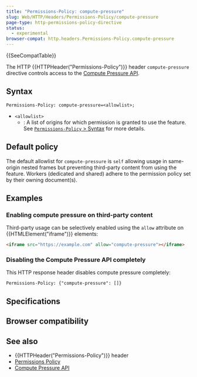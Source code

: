 ```yaml
---
title: "Permissions-Policy: compute-pressure"
slug: Web/HTTP/Headers/Permissions-Policy/compute-pressure
page-type: http-permissions-policy-directive
status:
  - experimental
browser-compat: http.headers.Permissions-Policy.compute-pressure
---
```


{{SeeCompatTable}}

The HTTP {{HTTPHeader("Permissions-Policy")}} header `compute-pressure` directive controls access to the [Compute Pressure API](/Web/API/Compute_Pressure_API).

## Syntax

```http
Permissions-Policy: compute-pressure=<allowlist>;
```

- `<allowlist>`
  - : A list of origins for which permission is granted to use the feature. See [`Permissions-Policy` > Syntax](/Web/HTTP/Headers/Permissions-Policy#syntax) for more details.

## Default policy

The default allowlist for `compute-pressure` is `self` allowing usage in same-origin nested frames but preventing third-party content from using the feature. Workers (dedicated and shared) adhere to the permission policy set by their owning document(s).

## Examples

### Enabling compute pressure on third-party content

Third-party usage can be selectively enabled using the `allow` attribute on {{HTMLElement("iframe")}} elements:

```html
<iframe src="https://example.com" allow="compute-pressure"></iframe>
```

### Disabling the Compute Pressure API completely

This HTTP response header disables compute pressure completely:

```http
Permissions-Policy: {"compute-pressure": []}
```

## Specifications



## Browser compatibility



## See also

- {{HTTPHeader("Permissions-Policy")}} header
- [Permissions Policy](/Web/HTTP/Permissions_Policy)
- [Compute Pressure API](/Web/API/Compute_Pressure_API)
